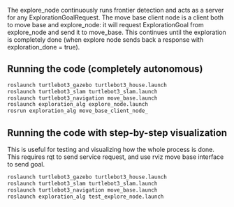 The explore_node continuously runs frontier detection and acts as a server for any ExplorationGoalRequest.
The move base client node is a client both to move base and explore_node:  it will request ExplorationGoal from explore_node and send it to move_base.  This continues until the exploration is completely done (when explore node sends back a response with exploration_done = true). 

## Running the code (completely autonomous)
```bash
roslaunch turtlebot3_gazebo turtlebot3_house.launch
roslaunch turtlebot3_slam turtlebot3_slam.launch
roslaunch turtlebot3_navigation move_base.launch
roslaunch exploration_alg explore_node.launch
rosrun exploration_alg move_base_client_node_
```

## Running the code with step-by-step visualization
This is useful for testing and visualizing how the whole process is done.
This requires rqt to send service request, and use rviz move base interface to send goal. 
```bash
roslaunch turtlebot3_gazebo turtlebot3_house.launch
roslaunch turtlebot3_slam turtlebot3_slam.launch
roslaunch turtlebot3_navigation move_base.launch
roslaunch exploration_alg test_explore_node.launch
```